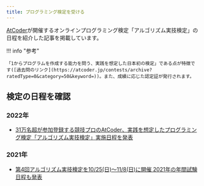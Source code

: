 ```yaml
---
title: プログラミング検定を受ける
---
```


[AtCoder](https://atcoder.jp/)が開催するオンラインプログラミング検定「アルゴリズム実技検定」の日程を紹介した記事を掲載しています。

!!! info "参考"

    「1からプログラムを作成する能力を問う、実践を想定した日本初の検定」である点が特徴です([過去問のリンク](https://atcoder.jp/contests/archive?ratedType=0&category=50&keyword=))。また、成績に応じた認定証が発行されます。

## 検定の日程を確認

### 2022年

- [31万名超が参加登録する競技プロのAtCoder、実践を想定したプログラミング検定「アルゴリズム実技検定」実施日程を発表](https://prtimes.jp/main/html/rd/p/000000036.000028415.html)

### 2021年

- [第4回アルゴリズム実技検定を10/25(日)〜11/8(日)に開催 2021年の年間試験日程も発表](https://prtimes.jp/main/html/rd/p/000000030.000028415.html)
